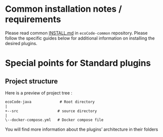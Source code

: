 Common installation notes / requirements
========================================

Please read common [INSTALL.md](https://github.com/green-code-initiative/ecoCode-common/blob/main/doc/INSTALL.md)
in `ecoCode-common` repository. Please follow the specific guides below for additional information on installing the
desired plugins.

Special points for Standard plugins
=================================

Project structure
-----------------

Here is a preview of project tree :

```txt
ecoCode-java             # Root directory
|
+--src                  # source directory
|
\--docker-compose.yml   # Docker compose file
```

You will find more information about the plugins’ architecture in their folders
